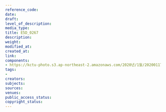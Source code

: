 ```yaml
---
reference_code: 
date: 
draft: 
level_of_description: 
media_type: 
title: E5D_0267
description: 
weight: 
modified_at: 
created_at: 
link: 
components:
- https://kctu-photo.s3.ap-northeast-2.amazonaws.com/2020년/1월/20200117_톨게이트+갈라치기+중단+직접고용+촉구+도명화.유창근+단식+기자회견/E5D_0267.jpg
tags:
- 
creators: 
subjects: 
sources: 
venues: 
public_access_status: 
copyright_status: 
---
```

